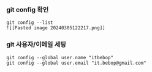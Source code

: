 ### git config 확인

```
git config --list
![[Pasted image 20240305122217.png]]
```
### git 사용자/이메일 세팅
```
git config --global user.name "itbebop"
git config --global user.email "it.bebop@gmail.com"
```